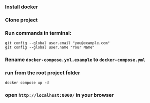 ### Install docker
### Clone project
### Run commands in terminal:
```
git config --global user.email "you@example.com"                                                                                           
git config --global user.name "Your Name"
```

### Rename ```docker-compose.yml.example``` to ```docker-compose.yml```

### run from the root project folder 
```docker compose up -d``` 

### open ```http://localhost:8000/``` in your browser